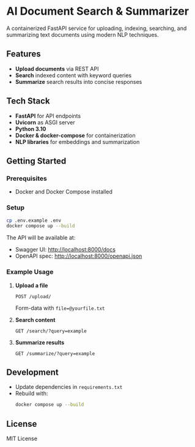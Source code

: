 # AI Document Search & Summarizer

A containerized FastAPI service for uploading, indexing, searching, and summarizing text documents using modern NLP techniques.  

## Features
- **Upload documents** via REST API  
- **Search** indexed content with keyword queries  
- **Summarize** search results into concise responses  

## Tech Stack
- **FastAPI** for API endpoints  
- **Uvicorn** as ASGI server  
- **Python 3.10**  
- **Docker & docker-compose** for containerization  
- **NLP libraries** for embeddings and summarization  

## Getting Started

### Prerequisites
- Docker and Docker Compose installed

### Setup
```bash
cp .env.example .env
docker compose up --build
```

The API will be available at:
- Swagger UI: [http://localhost:8000/docs](http://localhost:8000/docs)  
- OpenAPI spec: [http://localhost:8000/openapi.json](http://localhost:8000/openapi.json)  

### Example Usage
1. **Upload a file**  
   ```
   POST /upload/
   ```
   Form-data with `file=@yourfile.txt`

2. **Search content**  
   ```
   GET /search/?query=example
   ```

3. **Summarize results**  
   ```
   GET /summarize/?query=example
   ```

## Development
- Update dependencies in `requirements.txt`
- Rebuild with:
  ```bash
  docker compose up --build
  ```

## License
MIT License  
